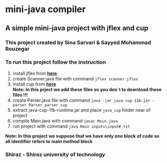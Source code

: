 # mini-java compiler

## A simple mini-java project with jflex and cup

### This project created by Sina Sarvari & Sayyed Mohammad Rouzegar

### To run this project follow the instruction
1. install jflex from **[here](https://www.jflex.de/)**
2. create Scanner.java file with command `jflex scanner.jflex`
3. install cup from **[here](http://www2.cs.tum.edu/projects/cup/)**  
__Note: In this prject we add these files so you don`t to download these files !!!__
4. create Parser.java file with command `java -jar java-cup-11b.jar -parser Parser parser.cup`
5. extract java-cup-11b-runtime.jar and place `java_cup` folder near of project
6. compile Main.java with command `javac Main.java`
7. run project with command `java Main inputs\input#.txt`

__Note: In this project we suppose that we have only one block of code so all identifier refers to main method block__


### Shiraz - Shiraz university of technology